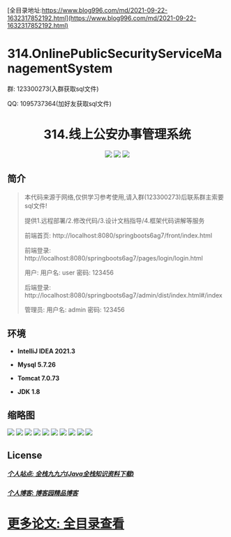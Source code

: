 [全目录地址:https://www.blog996.com/md/2021-09-22-1632317852192.html](https://www.blog996.com/md/2021-09-22-1632317852192.html)

# 314.OnlinePublicSecurityServiceManagementSystem

<p>群: 123300273(入群获取sql文件)</p>
<p>QQ: 1095737364(加好友获取sql文件)</p>

<p><h1 align="center">314.线上公安办事管理系统</h1></p>


<p align="center">
	<img src="https://img.shields.io/badge/jdk-1.8-orange.svg"/>
    <img src="https://img.shields.io/badge/springBoot-5.x-lightgrey.svg"/>
    <img src="https://img.shields.io/badge/vue-3.x-blue.svg"/>
</p>

## 简介

> 本代码来源于网络,仅供学习参考使用,请入群(123300273)后联系群主索要sql文件!
>
> 提供1.远程部署/2.修改代码/3.设计文档指导/4.框架代码讲解等服务
>
> 前端首页: http://localhost:8080/springboots6ag7/front/index.html
>
> 前端登录: http://localhost:8080/springboots6ag7/pages/login/login.html
>
> 用户: 用户名: user 密码: 123456
>
> 后端登录: http://localhost:8080/springboots6ag7/admin/dist/index.html#/index
>
> 管理员: 用户名: admin 密码: 123456



## 环境

- <b>IntelliJ IDEA 2021.3</b>

- <b>Mysql 5.7.26</b>

- <b>Tomcat 7.0.73</b>

- <b>JDK 1.8</b>

## 缩略图

![](https://img2023.cnblogs.com/blog/588112/202312/588112-20231221090127367-270722439.png)
![](https://img2023.cnblogs.com/blog/588112/202312/588112-20231221090133188-2132019675.png)
![](https://img2023.cnblogs.com/blog/588112/202312/588112-20231221090137663-711687359.png)
![](https://img2023.cnblogs.com/blog/588112/202312/588112-20231221090141719-272367649.png)
![](https://img2023.cnblogs.com/blog/588112/202312/588112-20231221090145937-1687602643.png)
![](https://img2023.cnblogs.com/blog/588112/202312/588112-20231221090149884-1775174876.png)
![](https://img2023.cnblogs.com/blog/588112/202312/588112-20231221090153791-45904076.png)
![](https://img2023.cnblogs.com/blog/588112/202312/588112-20231221090158879-592653262.png)
![](https://img2023.cnblogs.com/blog/588112/202312/588112-20231221090202874-1016218027.png)
![](https://img2023.cnblogs.com/blog/588112/202312/588112-20231221090206661-570909121.png)



## License

##### [个人站点: 全栈九九六(Java全栈知识资料下载)](https://www.blog996.com/)

##### [个人博客: 博客园精品博客](https://www.cnblogs.com/yysbolg/)

# [更多论文: 全目录查看](https://www.blog996.com/md/2021-09-22-1632317852192.html)
